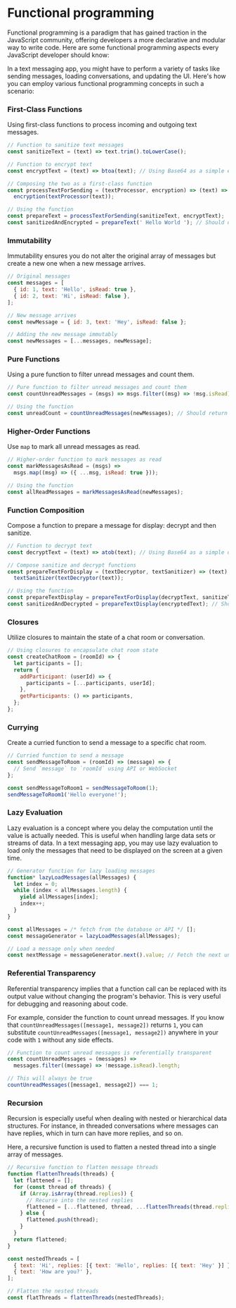 # Functional programming

Functional programming is a paradigm that has gained traction in the JavaScript community, offering developers a more declarative and modular way to write code. Here are some functional programming aspects every JavaScript developer should know:

In a text messaging app, you might have to perform a variety of tasks like sending messages, loading conversations, and updating the UI. Here's how you can employ various functional programming concepts in such a scenario:

### First-Class Functions

Using first-class functions to process incoming and outgoing text messages.

```javascript
// Function to sanitize text messages
const sanitizeText = (text) => text.trim().toLowerCase();

// Function to encrypt text
const encryptText = (text) => btoa(text); // Using Base64 as a simple encryption example

// Composing the two as a first-class function
const processTextForSending = (textProcessor, encryption) => (text) =>
  encryption(textProcessor(text));

// Using the function
const prepareText = processTextForSending(sanitizeText, encryptText);
const sanitizedAndEncrypted = prepareText(' Hello World '); // Should output encrypted, sanitized text
```

### Immutability

Immutability ensures you do not alter the original array of messages but create a new one when a new message arrives.

```javascript
// Original messages
const messages = [
  { id: 1, text: 'Hello', isRead: true },
  { id: 2, text: 'Hi', isRead: false },
];

// New message arrives
const newMessage = { id: 3, text: 'Hey', isRead: false };

// Adding the new message immutably
const newMessages = [...messages, newMessage];
```

### Pure Functions

Using a pure function to filter unread messages and count them.

```javascript
// Pure function to filter unread messages and count them
const countUnreadMessages = (msgs) => msgs.filter((msg) => !msg.isRead).length;

// Using the function
const unreadCount = countUnreadMessages(newMessages); // Should return the count of unread messages
```

### Higher-Order Functions

Use `map` to mark all unread messages as read.

```javascript
// Higher-order function to mark messages as read
const markMessagesAsRead = (msgs) =>
  msgs.map((msg) => ({ ...msg, isRead: true }));

// Using the function
const allReadMessages = markMessagesAsRead(newMessages);
```

### Function Composition

Compose a function to prepare a message for display: decrypt and then sanitize.

```javascript
// Function to decrypt text
const decryptText = (text) => atob(text); // Using Base64 as a simple decryption example

// Compose sanitize and decrypt functions
const prepareTextForDisplay = (textDecryptor, textSanitizer) => (text) =>
  textSanitizer(textDecryptor(text));

// Using the function
const prepareTextDisplay = prepareTextForDisplay(decryptText, sanitizeText);
const sanitizedAndDecrypted = prepareTextDisplay(encryptedText); // Should output sanitized, decrypted text
```

### Closures

Utilize closures to maintain the state of a chat room or conversation.

```javascript
// Using closures to encapsulate chat room state
const createChatRoom = (roomId) => {
  let participants = [];
  return {
    addParticipant: (userId) => {
      participants = [...participants, userId];
    },
    getParticipants: () => participants,
  };
};
```

### Currying

Create a curried function to send a message to a specific chat room.

```javascript
// Curried function to send a message
const sendMessageToRoom = (roomId) => (message) => {
  // Send `message` to `roomId` using API or WebSocket
};

const sendMessageToRoom1 = sendMessageToRoom(1);
sendMessageToRoom1('Hello everyone!');
```

### Lazy Evaluation

Lazy evaluation is a concept where you delay the computation until the value is actually needed. This is useful when handling large data sets or streams of data. In a text messaging app, you may use lazy evaluation to load only the messages that need to be displayed on the screen at a given time.

```javascript
// Generator function for lazy loading messages
function* lazyLoadMessages(allMessages) {
  let index = 0;
  while (index < allMessages.length) {
    yield allMessages[index];
    index++;
  }
}

const allMessages = /* fetch from the database or API */ [];
const messageGenerator = lazyLoadMessages(allMessages);

// Load a message only when needed
const nextMessage = messageGenerator.next().value; // Fetch the next unread message
```

### Referential Transparency

Referential transparency implies that a function call can be replaced with its output value without changing the program's behavior. This is very useful for debugging and reasoning about code.

For example, consider the function to count unread messages. If you know that `countUnreadMessages([message1, message2])` returns `1`, you can substitute `countUnreadMessages([message1, message2])` anywhere in your code with `1` without any side effects.

```javascript
// Function to count unread messages is referentially transparent
const countUnreadMessages = (messages) =>
  messages.filter((message) => !message.isRead).length;

// This will always be true
countUnreadMessages([message1, message2]) === 1;
```

### Recursion

Recursion is especially useful when dealing with nested or hierarchical data structures. For instance, in threaded conversations where messages can have replies, which in turn can have more replies, and so on.

Here, a recursive function is used to flatten a nested thread into a single array of messages.

```javascript
// Recursive function to flatten message threads
function flattenThreads(threads) {
  let flattened = [];
  for (const thread of threads) {
    if (Array.isArray(thread.replies)) {
      // Recurse into the nested replies
      flattened = [...flattened, thread, ...flattenThreads(thread.replies)];
    } else {
      flattened.push(thread);
    }
  }
  return flattened;
}

const nestedThreads = [
  { text: 'Hi', replies: [{ text: 'Hello', replies: [{ text: 'Hey' }] }] },
  { text: 'How are you?' },
];

// Flatten the nested threads
const flatThreads = flattenThreads(nestedThreads);
```
